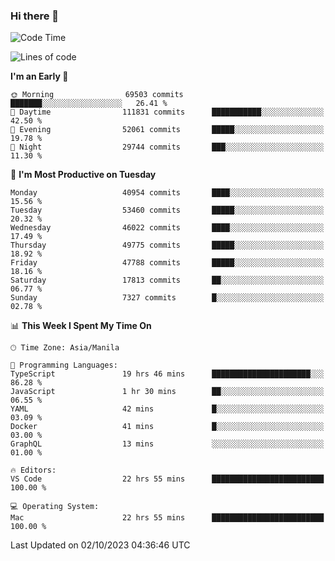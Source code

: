 ### Hi there 👋

<!--START_SECTION:waka-->
![Code Time](http://img.shields.io/badge/Code%20Time-4%2C386%20hrs%2036%20mins-blue)

![Lines of code](https://img.shields.io/badge/From%20Hello%20World%20I%27ve%20Written-104.4%20million%20lines%20of%20code-blue)

**I'm an Early 🐤** 

```text
🌞 Morning                69503 commits       ███████░░░░░░░░░░░░░░░░░░   26.41 % 
🌆 Daytime                111831 commits      ███████████░░░░░░░░░░░░░░   42.50 % 
🌃 Evening                52061 commits       █████░░░░░░░░░░░░░░░░░░░░   19.78 % 
🌙 Night                  29744 commits       ███░░░░░░░░░░░░░░░░░░░░░░   11.30 % 
```
📅 **I'm Most Productive on Tuesday** 

```text
Monday                   40954 commits       ████░░░░░░░░░░░░░░░░░░░░░   15.56 % 
Tuesday                  53460 commits       █████░░░░░░░░░░░░░░░░░░░░   20.32 % 
Wednesday                46022 commits       ████░░░░░░░░░░░░░░░░░░░░░   17.49 % 
Thursday                 49775 commits       █████░░░░░░░░░░░░░░░░░░░░   18.92 % 
Friday                   47788 commits       █████░░░░░░░░░░░░░░░░░░░░   18.16 % 
Saturday                 17813 commits       ██░░░░░░░░░░░░░░░░░░░░░░░   06.77 % 
Sunday                   7327 commits        █░░░░░░░░░░░░░░░░░░░░░░░░   02.78 % 
```


📊 **This Week I Spent My Time On** 

```text
🕑︎ Time Zone: Asia/Manila

💬 Programming Languages: 
TypeScript               19 hrs 46 mins      ██████████████████████░░░   86.28 % 
JavaScript               1 hr 30 mins        ██░░░░░░░░░░░░░░░░░░░░░░░   06.55 % 
YAML                     42 mins             █░░░░░░░░░░░░░░░░░░░░░░░░   03.09 % 
Docker                   41 mins             █░░░░░░░░░░░░░░░░░░░░░░░░   03.00 % 
GraphQL                  13 mins             ░░░░░░░░░░░░░░░░░░░░░░░░░   01.00 % 

🔥 Editors: 
VS Code                  22 hrs 55 mins      █████████████████████████   100.00 % 

💻 Operating System: 
Mac                      22 hrs 55 mins      █████████████████████████   100.00 % 
```


 Last Updated on 02/10/2023 04:36:46 UTC
<!--END_SECTION:waka-->


<!--
**rad182/rad182** is a ✨ _special_ ✨ repository because its `README.md` (this file) appears on your GitHub profile.

Here are some ideas to get you started:

- 🔭 I’m currently working on ...
- 🌱 I’m currently learning ...
- 👯 I’m looking to collaborate on ...
- 🤔 I’m looking for help with ...
- 💬 Ask me about ...
- 📫 How to reach me: ...
- 😄 Pronouns: ...
- ⚡ Fun fact: ...
-->
